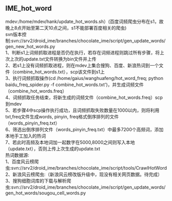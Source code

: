 ## IME_hot_word
mdev:/home/mdev/hank/update_hot_words.sh）(百度词频爬虫分布在s1，故晚上8点开始至第二天10点之间，s1不能部署百度相关的爬虫)    
           svn版本控制:svn://srv2/droid_ime/branches/chocolate_ime/script/gen_update_words/gen_new_hot_words.py    
           1、判断s1上词频抓取进程是否仍在执行，若存在词频进程则跳过所有步骤，将上次上次的update.txt文件转换为bin文件并上传    
	   2、若s1上没有词频抓取进程，则在mdev上集合搜狗、百度、新浪热词到一个文件（combine_hot_words.txt），scp该文件到s1上    
	   3、执行词频抓取操作(cd /home/gaius/wanghuafeng/hot_word_freq; python baidu_freq_spider.py -f     combine_hot_words.txt')，并生成词频文件（combine_hot_words.freq）    
	   4、词频抓取任务结束，将新生成的词频文件（combine_hot_words.freq）scp到mdev    
	   5、若步骤4中scp操作执行成功，且词频抓取失败数量在1000以内，则将利用txt,freq文件生成words, pinyin, freq格式倒序排列的文件（words_pinyin_freq.txt）    
	   6、筛选出倒序排列文件（words_pinyin_freq.txt）中最多7200个高频词，添加本地手工加入的热词     
	   7、若此时高频及本地词加一起数字在5000,8000之间则写入本地（update.txt），否则上传上次生成的update.txt    
	热词数据源:    
	1、百度风云榜爬虫:svn://srv2/droid_ime/branches/chocolate_ime/script/tools/CrawlHotWord    
	2、新浪风云榜爬虫:（新浪风云榜改版升级中，现没有相关网页数据。待完成）    
	3、搜狗细胞词库的下载与解析爬虫:svn://srv2/droid_ime/branches/chocolate_ime/script/gen_update_words/gen_hot_words/sougou_cell_words.py    
